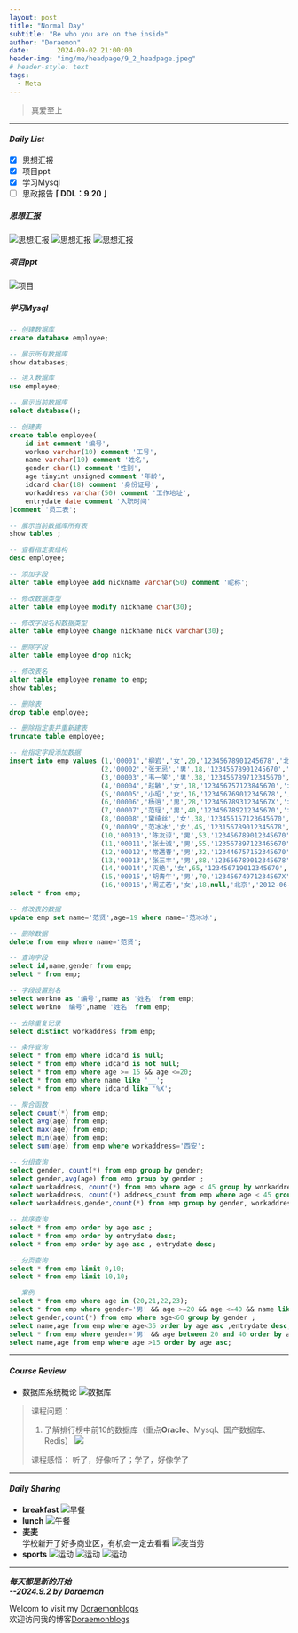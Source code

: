 ```yaml
---
layout: post
title: "Normal Day"
subtitle: "Be who you are on the inside"
author: "Doraemon"
date:       2024-09-02 21:00:00
header-img: "img/me/headpage/9_2_headpage.jpeg"
# header-style: text
tags:
  - Meta
---
```



> 真爱至上
---

#### ***Daily List***

- [x] 思想汇报
- [x] 项目ppt
- [x] 学习Mysql
- [ ] 思政报告 **⌈ DDL：9.20 ⌋**
  
##### ***思想汇报***

![思想汇报](/img/me/daily_img/study/party_1.jpg)
![思想汇报](/img/me/daily_img/study/party_2.jpg)
![思想汇报](/img/me/daily_img/study/party_3.jpg)

##### ***项目ppt***

![项目](/img/me/daily_img/study/project.png)

##### ***学习Mysql***

```sql
-- 创建数据库
create database employee;

-- 展示所有数据库
show databases;

-- 进入数据库
use employee;

-- 展示当前数据库
select database();

-- 创建表
create table employee(
    id int comment '编号',
    workno varchar(10) comment '工号',
    name varchar(10) comment '姓名',
    gender char(1) comment '性别',
    age tinyint unsigned comment '年龄',
    idcard char(18) comment '身份证号',
    workaddress varchar(50) comment '工作地址',
    entrydate date comment '入职时间'
)comment '员工表';

-- 展示当前数据库所有表
show tables ;

-- 查看指定表结构
desc employee;

-- 添加字段
alter table employee add nickname varchar(50) comment '昵称';

-- 修改数据类型
alter table employee modify nickname char(30);

-- 修改字段名和数据类型
alter table employee change nickname nick varchar(30);

-- 删除字段
alter table employee drop nick;

-- 修改表名
alter table employee rename to emp;
show tables;

-- 删除表
drop table employee;

-- 删除指定表并重新建表
truncate table employee;

-- 给指定字段添加数据
insert into emp values (1,'00001','柳岩','女',20,'12345678901245678','北京','2000-01-01'),
                       (2,'00002','张无忌','男',18,'12345678901245670','北京','2005-09-01'),
                       (3,'00003','韦一笑','男',38,'123456789712345670','上海','2005-08-01'),
                       (4,'00004','赵敏','女',18,'123456757123845670','北京','2009-12-01'),
                       (5,'00005','小昭','女',16,'123456769012345678','上海','2007-07-01'),
                       (6,'00006','杨逍','男',28,'12345678931234567X','北京','2006-01-01'),
                       (7,'00007','范瑶','男',40,'123456789212345670','北京','2005-05-01'),
                       (8,'00008','黛绮丝','女',38,'123456157123645670','天津','2015-05-01'),
                       (9,'00009','范冰冰','女',45,'123156789012345678','北京','2010-04-01'),
                       (10,'00010','陈友谅','男',53,'123456789012345670','上海','2011-01-01'),
                       (11,'00011','张士诚','男',55,'123567897123465670','江苏','2015-05-01'),
                       (12,'00012','常遇春','男',32,'123446757152345670','北京','2004-02-01'),
                       (13,'00013','张三丰','男',88,'123656789012345678','江苏','2020-11-01'),
                       (14,'00014','灭绝','女',65,'123456719012345670','西安','2019-05-28'),
                       (15,'00015','胡青牛','男',70,'12345674971234567X','西安','2018-04-01'),
                       (16,'00016','周芷若','女',18,null,'北京','2012-06-01');
select * from emp;

-- 修改表的数据
update emp set name='范贤',age=19 where name='范冰冰';

-- 删除数据
delete from emp where name='范贤';

-- 查询字段
select id,name,gender from emp;
select * from emp;

-- 字段设置别名
select workno as '编号',name as '姓名' from emp;
select workno '编号',name '姓名' from emp;

-- 去除重复记录
select distinct workaddress from emp;

-- 条件查询
select * from emp where idcard is null;
select * from emp where idcard is not null;
select * from emp where age >= 15 && age <=20;
select * from emp where name like '__';
select * from emp where idcard like '%X';

-- 聚合函数
select count(*) from emp;
select avg(age) from emp;
select max(age) from emp;
select min(age) from emp;
select sum(age) from emp where workaddress='西安';

-- 分组查询
select gender, count(*) from emp group by gender;
select gender,avg(age) from emp group by gender ;
select workaddress, count(*) from emp where age < 45 group by workaddress having count(*)>=3;
select workaddress, count(*) address_count from emp where age < 45 group by workaddress having address_count>=3;
select workaddress,gender,count(*) from emp group by gender, workaddress;

-- 排序查询
select * from emp order by age asc ;
select * from emp order by entrydate desc;
select * from emp order by age asc , entrydate desc;

-- 分页查询
select * from emp limit 0,10;
select * from emp limit 10,10;

-- 案例
select * from emp where age in (20,21,22,23);
select * from emp where gender='男' && age >=20 && age <=40 && name like '___';
select gender,count(*) from emp where age<60 group by gender ;
select name,age from emp where age<35 order by age asc ,entrydate desc;
select * from emp where gender='男' && age between 20 and 40 order by age asc ,entrydate asc limit 0,5;
select name,age from emp where age >15 order by age asc;
```

---

#### ***Course Review***
- 数据库系统概论
  ![数据库](/img/me/daily_img/study/sqlcourse.png)
> 课程问题：
> 1. 了解排行榜中前10的数据库（重点**Oracle**、Mysql、国产数据库、Redis）
> ![](/img/me/daily_img/study/rank.png)
> 
> 课程感悟：
> 听了，好像听了；学了，好像学了


---
#### ***Daily Sharing***
- **breakfast**
  ![早餐](/img/me/daily_img/diet/9.2_bf.jpg)
- **lunch**
  ![午餐](/img/me/daily_img/diet/9.2_lc.jpg)
- **麦麦**
  <br>学校新开了好多商业区，有机会一定去看看
  ![麦当劳](/img/me/daily_img/diet/9.2_life.jpg)
- **sports**
  ![运动](/img/me/daily_img/sports/9_2_1.jpg)
  ![运动](/img/me/daily_img/sports/9_2_2.jpg)
  ![运动](/img/me/daily_img/sports/9_2_3.jpg)

---
***每天都是新的开始 <br>--2024.9.2 by Doraemon***

Welcom to visit my [Doraemonblogs](http://halo.doraemonblogs.online/)<br>
欢迎访问我的博客[Doraemonblogs](http://halo.doraemonblogs.online/)